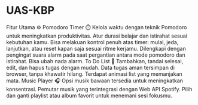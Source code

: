 # UAS-KBP
Fitur Utama ⚙️
Pomodoro Timer ⏱️
Kelola waktu dengan teknik Pomodoro untuk meningkatkan produktivitas.
Atur durasi belajar dan istirahat sesuai kebutuhan kamu.
Bisa melakuan kontrol penuh atas timer: mulai, jeda, lanjutkan, atau reset kapan saja sesuai ritme kerjamu.
Dilengkapi dengan pengingat suara alarm pada saat pergantian antara mode pomodoro dan istirahat.
Bisa ubah nada alarm.
To Do List 📝
Tambahkan, tandai selesai, edit, dan hapus tugas dengan mudah.
Data tugas aman tersimpan di browser, tanpa khawatir hilang.
Terdapat animasi list yang memanjakan mata.
Music Player 🎧
Opsi musik bawaan tersedia untuk meningkatkan konsentrasi.
Pemutar musik yang terintegrasi dengan Web API Spotify.
Pilih dan ganti playlist atau album favorit untuk menemani sesi fokusmu.
